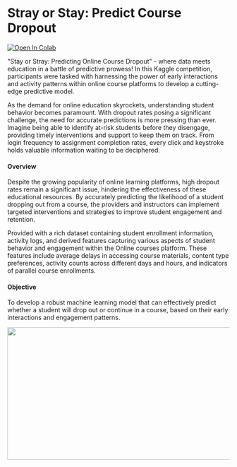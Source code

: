 # Stray or Stay: Predict Course Dropout

[![Open In Colab](https://colab.research.google.com/assets/colab-badge.svg)](https://colab.research.google.com/drive/1fMFAAJB2BN2qu6Fw-YH4PBn8eWjYkrtB?usp=sharing)

"Stay or Stray: Predicting Online Course Dropout" - where data meets education in a battle of predictive prowess! In this Kaggle competition, participants were tasked with harnessing the power of early interactions and activity patterns within online course platforms to develop a cutting-edge predictive model.

As the demand for online education skyrockets, understanding student behavior becomes paramount. With dropout rates posing a significant challenge, the need for accurate predictions is more pressing than ever. Imagine being able to identify at-risk students before they disengage, providing timely interventions and support to keep them on track. From login frequency to assignment completion rates, every click and keystroke holds valuable information waiting to be deciphered.

#### Overview

Despite the growing popularity of online learning platforms, high dropout rates remain a significant issue, hindering the effectiveness of these educational resources. By accurately predicting the likelihood of a student dropping out from a course, the providers and instructors can implement targeted interventions and strategies to improve student engagement and retention.

Provided with a rich dataset containing student enrollment information, activity logs, and derived features capturing various aspects of student behavior and engagement within the Online courses platform. These features include average delays in accessing course materials, content type preferences, activity counts across different days and hours, and indicators of parallel course enrollments.

#### Objective
To develop a robust machine learning model that can effectively predict whether a student will drop out or continue in a course, based on their early interactions and engagement patterns. 

<img src="https://media.istockphoto.com/id/1434947628/video/animated-internet-user-character.jpg?s=640x640&k=20&c=9Fq_bF0JaX-KM6YGPpH3cc0iP_S23tw1NE7vin9GfSg=" width = 600 height = 300 />
